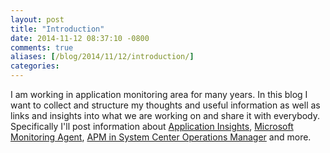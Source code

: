 ```yaml
---
layout: post
title: "Introduction"
date: 2014-11-12 08:37:10 -0800
comments: true
aliases: [/blog/2014/11/12/introduction/]
categories: 
---
```

I am working in application monitoring area for many years. In this blog I want to collect and structure my thoughts and useful information as well as links and insights into what we are working on and share it with everybody. Specifically I'll post information about [Application Insights](http://azure.microsoft.com/en-us/documentation/articles/app-insights-get-started/), [Microsoft Monitoring Agent](http://www.microsoft.com/en-us/download/details.aspx?id=40316), [APM in System Center Operations Manager](http://blogs.technet.com/b/server-cloud/archive/2011/11/11/application-performance-monitoring-with-operations-manager-2012.aspx) and more.

